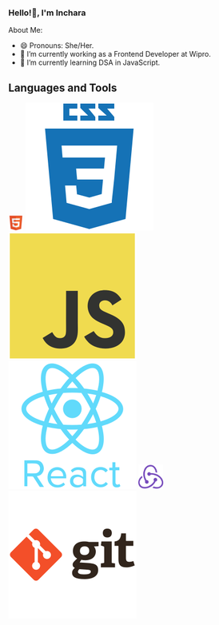 ### Hello!👋, I'm Inchara


About Me:

- 😄 Pronouns: She/Her.
- 🔭 I’m currently working as a Frontend Developer at Wipro.
- 🌱 I’m currently learning DSA in JavaScript.

<h2>Languages and Tools</h2>
<img src="https://github.com/devicons/devicon/raw/master/icons/html5/html5-original.svg" width=30 height=30>
<img src="https://github.com/devicons/devicon/raw/master/icons/css3/css3-plain-wordmark.svg">
<img src="https://github.com/devicons/devicon/raw/master/icons/javascript/javascript-original.svg">
<img src="https://github.com/devicons/devicon/raw/master/icons/react/react-original-wordmark.svg">
<img src="https://github.com/devicons/devicon/raw/master/icons/redux/redux-original.svg" width="50">
<img src="https://github.com/devicons/devicon/raw/master/icons/git/git-original-wordmark.svg">








   




